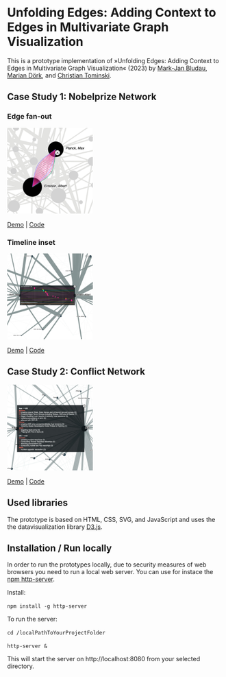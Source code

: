 # Unfolding Edges: Adding Context to Edges in Multivariate Graph Visualization
This is a prototype implementation of »Unfolding Edges: Adding Context to Edges in Multivariate Graph Visualization« (2023) by [Mark-Jan Bludau](https://markjanbludau.de), [Marian Dörk](https://mariandoerk.de), and [Christian Tominski](https://vcg.informatik.uni-rostock.de/~ct/).

## Case Study 1: Nobelprize Network
### Edge fan-out
<img src="nobelprize-network_v1/preview.jpg" width="200" heigth="200">

[Demo](https://uclab.fh-potsdam.de/unfoldingedges/nobelprize-network_v1/nobelprize-network_v1.html) | [Code](https://github.com/uclab-potsdam/unfolding-edges/tree/main/nobelprize-network_v1)

### Timeline inset
<img src="nobelprize-network_v2/preview.jpg" width="200" heigth="200">

[Demo](https://uclab.fh-potsdam.de/unfoldingedges/nobelprize-network_v2/nobelprize-network_v2.html) | [Code](https://github.com/uclab-potsdam/unfolding-edges/tree/main/nobelprize-network_v2)

## Case Study 2: Conflict Network
<img src="conflict-network/preview.jpg" width="200" heigth="200">

[Demo](https://uclab.fh-potsdam.de/unfoldingedges/conflict-network/conflict-network.html) | [Code](https://github.com/uclab-potsdam/unfolding-edges/tree/main/conflict-network)


## Used libraries
The prototype is based on HTML, CSS, SVG, and JavaScript and uses the the datavisualization library [D3.js](https://github.com/d3/d3).

## Installation / Run locally
In order to run the prototypes locally, due to security measures of web browsers you need to run a local web server. You can use for instace the [npm http-server](https://www.npmjs.com/package/http-server).

Install:

`npm install -g http-server`

To run the server:

`cd /localPathToYourProjectFolder`

`http-server &`

This will start the server on http://localhost:8080 from your selected directory.
